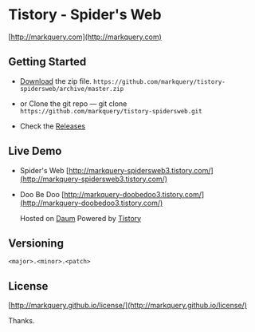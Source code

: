 # Tistory - Spider's Web

[http://markquery.com](http://markquery.com)

## Getting Started

- [Download](https://github.com/markquery/tistory-spidersweb/archive/master.zip)  the zip file.
   `https://github.com/markquery/tistory-spidersweb/archive/master.zip`

-  or Clone the git repo — git clone
   `https://github.com/markquery/tistory-spidersweb.git`

- Check the [Releases](https://github.com/markquery/tistory-spidersweb/releases)

## Live Demo 

- Spider's Web [http://markquery-spidersweb3.tistory.com/](http://markquery-spidersweb3.tistory.com/)
- Doo Be Doo [http://markquery-doobedoo3.tistory.com/](http://markquery-doobedoo3.tistory.com/)

	Hosted on [Daum](http://daum.net/) Powered by [Tistory](http://tistory.com/) 

## Versioning

`<major>.<minor>.<patch>`

## License

[http://markquery.github.io/license/](http://markquery.github.io/license/)

Thanks.
